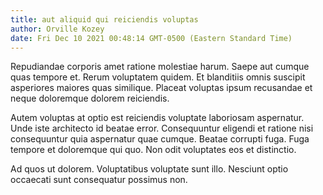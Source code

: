 ```yaml
---
title: aut aliquid qui reiciendis voluptas
author: Orville Kozey
date: Fri Dec 10 2021 00:48:14 GMT-0500 (Eastern Standard Time)
---
```

Repudiandae corporis amet ratione molestiae harum. Saepe aut cumque quas tempore et. Rerum voluptatem quidem. Et blanditiis omnis suscipit asperiores maiores quas similique. Placeat voluptas ipsum recusandae et neque doloremque dolorem reiciendis.

 Autem voluptas at optio est reiciendis voluptate laboriosam aspernatur. Unde iste architecto id beatae error. Consequuntur eligendi et ratione nisi consequuntur quia aspernatur quae cumque. Beatae corrupti fuga. Fuga tempore et doloremque qui quo. Non odit voluptates eos et distinctio.

 Ad quos ut dolorem. Voluptatibus voluptate sunt illo. Nesciunt optio occaecati sunt consequatur possimus non.